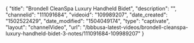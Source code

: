 {
    "title": "Brondell CleanSpa Luxury Handheld Bidet",
    "description": "",
    "channelid": "111091684",
    "videoid": "109989207",
    "date_created": "1502522429",
    "date_modified": "1504049174",
    "type": "captivate",
    "layout": "channelVideo",
    "url": "\/bbbusa-latest-videos\/brondell-cleanspa-luxury-handheld-bidet-3-notes\/111091684-109989207"
}